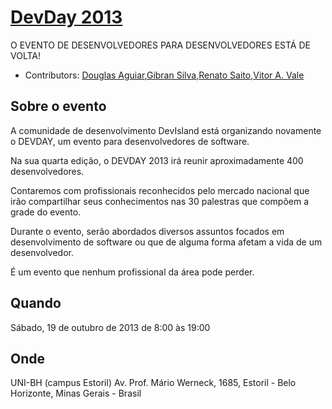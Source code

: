 # [DevDay 2013](http://devday.devisland.com/) 
O EVENTO DE DESENVOLVEDORES PARA DESENVOLVEDORES ESTÁ DE VOLTA!

* Contributors: [Douglas Aguiar](https://github.com/douglasaguiar),[Gibran Silva](https://github.com/gibran),[Renato Saito](https://github.com/renatosaito ),[Vitor A. Vale](https://github.com/vitoravale)

## Sobre o evento
 
A comunidade de desenvolvimento DevIsland está organizando novamente o DEVDAY, um evento para desenvolvedores de software.

Na sua quarta edição, o DEVDAY 2013 irá reunir aproximadamente 400 desenvolvedores.  

Contaremos com profissionais reconhecidos pelo mercado nacional que irão compartilhar seus conhecimentos nas 30 palestras que compõem a grade do evento.  

Durante o evento, serão abordados diversos assuntos focados em desenvolvimento de software ou que de alguma forma afetam a vida de um desenvolvedor.

É um evento que nenhum profissional da área pode perder.

## Quando

Sábado, 19 de outubro de 2013 de 8:00 às 19:00

## Onde

UNI-BH (campus Estoril)
Av. Prof. Mário Werneck, 1685, Estoril - Belo Horizonte, 
Minas Gerais - Brasil

